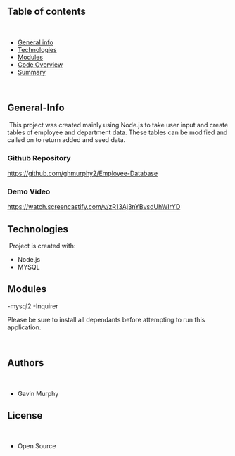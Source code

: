 ## Table of contents
​
- [General info](#General-Info)
- [Technologies](#Technologies)
- [Modules](#Modules)
- [Code Overview](#Code-Overview)
- [Summary](#Summary)

​
​
## General-Info
​
This project was created mainly using Node.js to take user input and create tables of employee and department data. These tables can be modified and called on to return added and seed data.
​
​
### Github Repository
​https://github.com/ghmurphy2/Employee-Database
​
### Demo Video
https://watch.screencastify.com/v/zR13Aj3nYBvsdUhWIrYD
​
## Technologies
​
Project is created with:
​
- Node.js
- MYSQL
​
​
## Modules
-mysql2
-Inquirer

Please be sure to install all dependants before attempting to run this application.


​
## Authors
​
- Gavin Murphy
​
## License
​
- Open Source